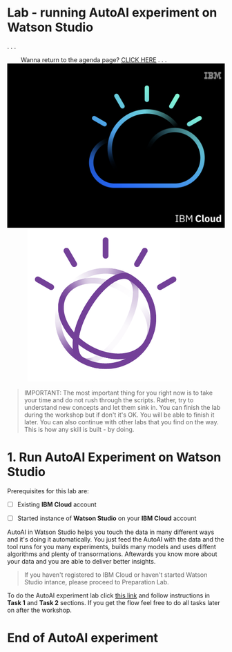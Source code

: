 
# Lab - running AutoAI experiment on Watson Studio
.
.
.

&nbsp;
&nbsp;
&nbsp;
&nbsp;
Wanna return to the agenda page?  [CLICK HERE](../README.md)
.
.
.
&nbsp;
&nbsp;
&nbsp;
&nbsp;
![w2](../images/w2.png)
&nbsp;
&nbsp;
&nbsp;
&nbsp;
&nbsp;
&nbsp;
![image-w3-1](../images/w3-1.png)
&nbsp;
&nbsp;
> IMPORTANT: The most important thing for you right now is to take your time and do not rush through the scripts. Rather, try to understand new concepts and let them sink in. You can finish the lab during the workshop but if don't it's OK. You will be able to finish it later.  You can also continue with other labs that you find on the way. This is how any skill is built - by doing. 
&nbsp;
&nbsp;
&nbsp;
&nbsp;
# 1. Run AutoAI Experiment on Watson Studio

Prerequisites for this lab are:

- [ ] Existing **IBM Cloud** account 

- [ ] Started instance of **Watson Studio** on your **IBM Cloud** account 

AutoAI in Watson Studio helps you touch the data in many different ways and it's doing it automatically. You just feed the AutoAI with the data and the tool runs for you many experiments, builds many models and uses diffent algorithms and plenty of transormations. Aftewards you know more about your data and you are able to deliver better insights.

> If you haven't registered to IBM Cloud or haven't started Watson Studio intance, please proceed to Preparation Lab.


To do the AutoAI experiment lab click [this link](https://www.ibm.com/cloud/garage/dte/tutorial/ibmr-watson-studio-mldl-made-easy) and follow instructions in **Task 1** and **Task 2** sections. If you get the flow feel free to do all tasks later on after the workshop.
&nbsp;
&nbsp;
&nbsp;
&nbsp;
# End of AutoAI experiment